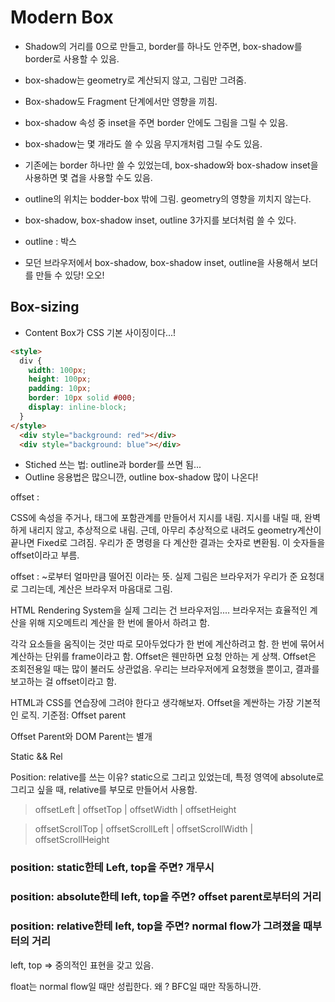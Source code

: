 # Modern Box

- Shadow의 거리를 0으로 만들고, border를 하나도 안주면, box-shadow를 border로 사용할 수 있음.

- box-shadow는 geometry로 계산되지 않고, 그림만 그려줌.

- Box-shadow도 Fragment 단계에서만 영향을 끼침.
- box-shadow 속성 중 inset을 주면 border 안에도 그림을 그릴 수 있음.
- box-shadow는 몇 개라도 쓸 수 있음 무지개처럼 그릴 수도 있음.
- 기존에는 border 하나만 쓸 수 있었는데, box-shadow와 box-shadow inset을 사용하면 몇 겹을 사용할 수도 있음.
- outline의 위치는 bodder-box 밖에 그림. geometry의 영향을 끼치지 않는다.

- box-shadow, box-shadow inset, outline 3가지를 보더처럼 쓸 수 있다.

- outline : 박스
- 모던 브라우저에서 box-shadow, box-shadow inset, outline을 사용해서 보더를 만들 수 있당! 오오!

## Box-sizing

- Content Box가 CSS 기본 사이징이다...!

```html
<style>
  div {
    width: 100px;
    height: 100px;
    padding: 10px;
    border: 10px solid #000;
    display: inline-block;
  }
</style>
  <div style="background: red"></div>
  <div style="background: blue"></div>
```

- Stiched 쓰는 법: outline과 border를 쓰면 됨...
- Outline 응용법은 많으니깐, outline box-shadow 많이 나온다!


offset : 

CSS에 속성을 주거나, 태그에 포함관계를 만들어서 지시를 내림.
지시를 내릴 때, 완벽하게 내리지 않고, 추상적으로 내림.
근데, 아무리 추상적으로 내려도 geometry계산이 끝나면 Fixed로 그려짐.
우리가 준 명령을 다 계산한 결과는 숫자로 변환됨. 이 숫자들을 offset이라고 부름.


offset : ~로부터 얼마만큼 떨어진 이라는 뜻.
실제 그림은 브라우저가 우리가 준 요청대로 그리는데, 계산은 브라우저 마음대로 그림.

HTML Rendering System을 실제 그리는 건 브라우저임....
브라우저는 효율적인 계산을 위해 지오메트리 계산을 한 번에 몰아서 하려고 함.

각각 요소들을 움직이는 것만 따로 모아두었다가 한 번에 계산하려고 함. 한 번에 묶어서 계산하는 단위를 frame이라고 함.
Offset은 웬만하면 요청 안하는 게 상책.
Offset은 조회전용일 때는 많이 불러도 상관없음.
우리는 브라우저에게 요청했을 뿐이고, 결과를 보고하는 걸 offset이라고 함.


HTML과 CSS를 연습장에 그려야 한다고 생각해보자.
Offset을 계싼하는 가장 기본적인 로직.
기준점: Offset parent

Offset Parent와 DOM Parent는 별개

Static && Rel





Position: relative를 쓰는 이유? static으로 그리고 있었는데, 특정 영역에 absolute로 그리고 싶을 때, relative를 부모로 만들어서 사용함.



>  offsetLeft | offsetTop | offsetWidth | offsetHeight

> offsetScrollTop | offsetScrollLeft | offsetScrollWidth | offsetScrollHeight



### position: static한테 Left, top을 주면? 개무시

### position: absolute한테 left, top을 주면? offset parent로부터의 거리

### position: relative한테 left, top을 주면? normal flow가 그려졌을 때부터의 거리



left, top => 중의적인 표현을 갖고 있음.

float는 normal flow일 때만 성립한다. 왜 ? BFC일 때만 작동하니깐.







